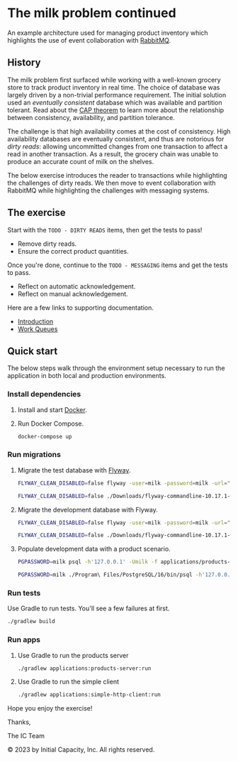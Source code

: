 # The milk problem continued

An example architecture used for managing product inventory which
highlights the use of event collaboration with [RabbitMQ](https://www.rabbitmq.com/).

## History

The milk problem first surfaced while working with a well-known grocery
store to track product inventory in real time.
The choice of database was largely driven by a non-trivial performance
requirement.
The initial solution used an _eventually consistent_ database which was
available and partition tolerant.
Read about the [CAP theorem](https://en.wikipedia.org/wiki/CAP_theorem)
to learn more about the relationship between consistency, availability,
and partition tolerance.

The challenge is that high availability comes at the cost of
consistency.
High availability databases are eventually consistent, and thus are
notorious for _dirty reads_: allowing uncommitted changes from
one transaction to affect a read in another transaction.
As a result, the grocery chain was unable to produce an accurate count
of milk on the shelves.

The below exercise introduces the reader to transactions while highlighting the challenges of dirty reads.
We then move to event collaboration with RabbitMQ while highlighting the challenges with messaging systems.

## The exercise

Start with the `TODO - DIRTY READS` items, then get the tests to pass!
- Remove dirty reads.
- Ensure the correct product quantities.

Once you're done, continue to the `TODO - MESSAGING` items and get the tests to pass.
- Reflect on automatic acknowledgement.
- Reflect on manual acknowledgement.

Here are a few links to supporting documentation.
- [Introduction](https://www.rabbitmq.com/tutorials/tutorial-one-java.html)
- [Work Queues](https://www.rabbitmq.com/tutorials/tutorial-two-java.html)

## Quick start

The below steps walk through the environment setup necessary to run the
application in both local and production environments.

### Install dependencies

1.  Install and start [Docker](https://docs.docker.com/desktop/#download-and-install).
1.  Run Docker Compose.

    ```bash
    docker-compose up
    ```

### Run migrations

1.  Migrate the test database with [Flyway](https://flywaydb.org/documentation/usage/commandline/#download-and-installation).

    ```bash
    FLYWAY_CLEAN_DISABLED=false flyway -user=milk -password=milk -url="jdbc:postgresql://localhost:5432/milk_test" -locations=filesystem:databases/milk clean migrate
    ```

    ```bash
    FLYWAY_CLEAN_DISABLED=false ./Downloads/flyway-commandline-10.17.1-windows-x64/flyway-10.17.1/flyway.cmd -user=milk -password=milk -url="jdbc:postgresql://localhost:5432/milk_test" -locations=filesystem:C:/Users/Lizzie/Desktop/software-architecture-for-big-data/initialcapacity-the-milk-problem-continued/databases/milk clean migrate
    ```

1.  Migrate the development database with Flyway.

    ```bash
    FLYWAY_CLEAN_DISABLED=false flyway -user=milk -password=milk -url="jdbc:postgresql://localhost:5432/milk_development" -locations=filesystem:databases/milk clean migrate
    ```

    ```bash
    FLYWAY_CLEAN_DISABLED=false ./Downloads/flyway-commandline-10.17.1-windows-x64/flyway-10.17.1/flyway.cmd -user=milk -password=milk -url="jdbc:postgresql://localhost:5432/milk_development" -locations=filesystem:C:/Users/Lizzie/Desktop/software-architecture-for-big-data/initialcapacity-the-milk-problem-continued/databases/milk clean migrate
    ```

1.  Populate development data with a product scenario.

    ```bash
    PGPASSWORD=milk psql -h'127.0.0.1' -Umilk -f applications/products-server/src/test/resources/scenarios/products.sql milk_development
    ```

    ```bash
    PGPASSWORD=milk ./Program\ Files/PostgreSQL/16/bin/psql -h'127.0.0.1' -Umilk -f C:/Users/Lizzie/Desktop/software-architecture-for-big-data/initialcapacity-the-milk-problem-continued/applications/products-server/src/test/resources/scenarios/products.sql milk_development
    ```
### Run tests

Use Gradle to run tests. You'll see a few failures at first.

```bash
./gradlew build
```


### Run apps

1.  Use Gradle to run the products server

    ```bash
    ./gradlew applications:products-server:run
    ```

1.  Use Gradle to run the simple client

    ```bash
    ./gradlew applications:simple-http-client:run
    ```

Hope you enjoy the exercise!

Thanks,

The IC Team

© 2023 by Initial Capacity, Inc. All rights reserved.

